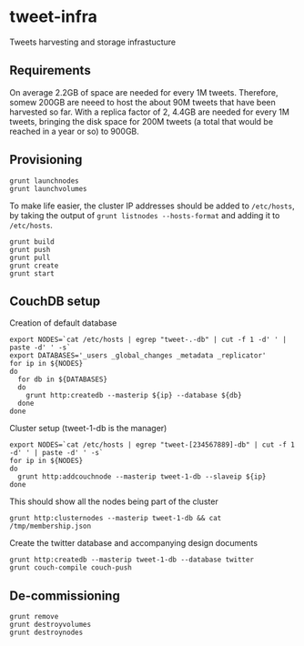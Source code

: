 # tweet-infra
Tweets harvesting and storage infrastucture

## Requirements

On average 2.2GB of space are needed for every 1M tweets. Therefore, somew 200GB are neeed to host the about 
90M tweets that have been harvested so far.
With a replica factor of 2, 4.4GB are needed for every 1M tweets, bringing the disk space for 200M tweets 
(a total that would be reached in a year or so) to 900GB.


## Provisioning

```
grunt launchnodes 
grunt launchvolumes
```

To make life easier, the cluster IP addresses should be added to `/etc/hosts`, by
taking the output of `grunt listnodes --hosts-format` and adding it to `/etc/hosts`. 

```
grunt build 
grunt push
grunt pull
grunt create
grunt start
```


## CouchDB setup

Creation of default database
```
export NODES=`cat /etc/hosts | egrep "tweet-.-db" | cut -f 1 -d' ' | paste -d' ' -s`
export DATABASES='_users _global_changes _metadata _replicator'
for ip in ${NODES}
do
  for db in ${DATABASES}
  do
    grunt http:createdb --masterip ${ip} --database ${db}
  done
done
```

Cluster setup (tweet-1-db is the manager)
```
export NODES=`cat /etc/hosts | egrep "tweet-[234567889]-db" | cut -f 1 -d' ' | paste -d' ' -s`
for ip in ${NODES}
do
  grunt http:addcouchnode --masterip tweet-1-db --slaveip ${ip}
done
```

This should show all the nodes being part of the cluster
```
grunt http:clusternodes --masterip tweet-1-db && cat /tmp/membership.json
```

Create the twitter database and accompanying design documents
```
grunt http:createdb --masterip tweet-1-db --database twitter
grunt couch-compile couch-push 
```


## De-commissioning

```
grunt remove
grunt destroyvolumes
grunt destroynodes 
```
